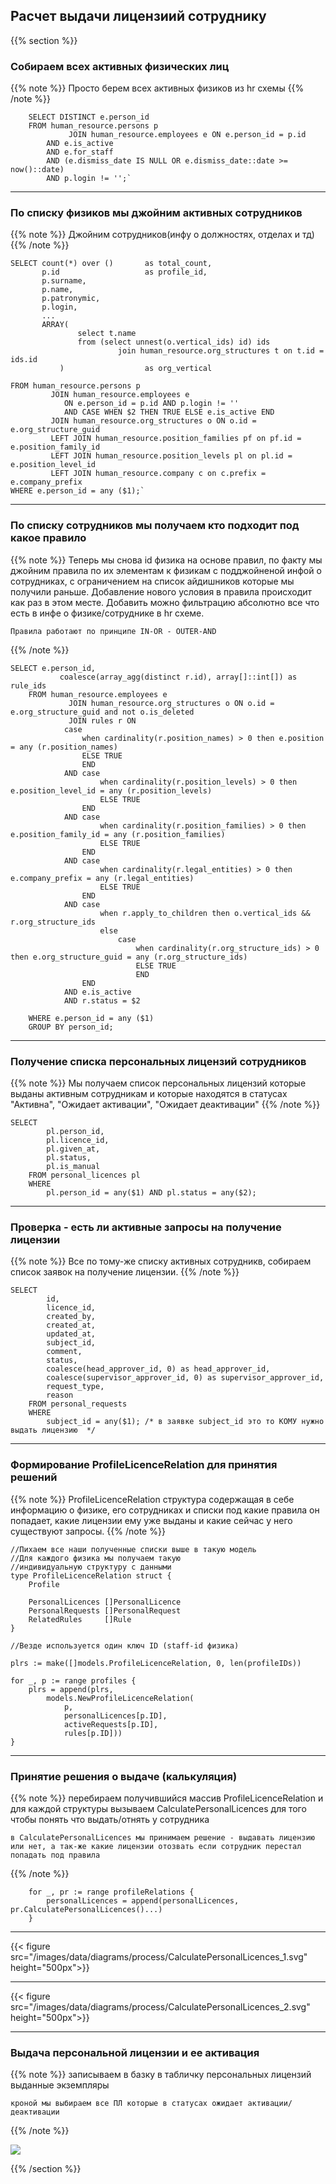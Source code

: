 ## Расчет выдачи лицензиий сотруднику

{{% section %}}

### Собираем всех активных физических лиц

{{% note %}}
	Просто берем  всех активных физиков из hr схемы
{{% /note %}}

```sql{}
	SELECT DISTINCT e.person_id
	FROM human_resource.persons p
			 JOIN human_resource.employees e ON e.person_id = p.id
		AND e.is_active
		AND e.for_staff
		AND (e.dismiss_date IS NULL OR e.dismiss_date::date >= now()::date)
		AND p.login != '';`
```

---

### По списку физиков мы джойним активных сотрудников

{{% note %}}
	Джойним сотрудников(инфу о должностях, отделах и тд)
{{% /note %}}

```sql{}
SELECT count(*) over ()       as total_count,
       p.id                   as profile_id,
       p.surname,
       p.name,
       p.patronymic,
       p.login,
       ...
       ARRAY(
               select t.name
               from (select unnest(o.vertical_ids) id) ids
                        join human_resource.org_structures t on t.id = ids.id
           )                  as org_vertical

FROM human_resource.persons p
         JOIN human_resource.employees e 
			ON e.person_id = p.id AND p.login != '' 
			AND CASE WHEN $2 THEN TRUE ELSE e.is_active END
         JOIN human_resource.org_structures o ON o.id = e.org_structure_guid
         LEFT JOIN human_resource.position_families pf on pf.id = e.position_family_id
         LEFT JOIN human_resource.position_levels pl on pl.id = e.position_level_id
         LEFT JOIN human_resource.company c on c.prefix = e.company_prefix
WHERE e.person_id = any ($1);`
```
    
---

### По списку сотрудников мы получаем кто подходит под какое правило

{{% note %}}
	Теперь мы снова id физика на основе правил, по факту мы джойним правила по их элементам к физикам с подджойненой инфой о сотрудниках, с ограничением на список айдишников которые мы получили раньше. Добавление нового условия в правила происходит как раз в этом месте. Добавить можно фильтрацию абсолютно все что есть в инфе о физике/сотруднике в hr схеме. 

	Правила работают по принципе IN-OR - OUTER-AND
{{% /note %}}

```sql{}
SELECT e.person_id,
		   coalesce(array_agg(distinct r.id), array[]::int[]) as rule_ids
	FROM human_resource.employees e
			 JOIN human_resource.org_structures o ON o.id = e.org_structure_guid and not o.is_deleted
			 JOIN rules r ON
			case
				when cardinality(r.position_names) > 0 then e.position = any (r.position_names)
				ELSE TRUE
				END
			AND case
					when cardinality(r.position_levels) > 0 then e.position_level_id = any (r.position_levels)
					ELSE TRUE
				END
			AND case
					when cardinality(r.position_families) > 0 then e.position_family_id = any (r.position_families)
					ELSE TRUE
				END
			AND case
					when cardinality(r.legal_entities) > 0 then e.company_prefix = any (r.legal_entities)
					ELSE TRUE
				END
			AND case
					when r.apply_to_children then o.vertical_ids && r.org_structure_ids
					else
						case
							when cardinality(r.org_structure_ids) > 0 then e.org_structure_guid = any (r.org_structure_ids)
							ELSE TRUE
							END
				END
			AND e.is_active
			AND r.status = $2
	
	WHERE e.person_id = any ($1)
	GROUP BY person_id;
```
    
---

### Получение списка персональных лицензий сотрудников
{{% note %}}
	Мы получаем список персональных лицензий которые выданы активным сотрудникам и которые находятся в статусах "Активна", "Ожидает активации", "Ожидает деактивации"
{{% /note %}}

```sql{}
SELECT 
		pl.person_id,
		pl.licence_id,
		pl.given_at,
		pl.status,
		pl.is_manual
	FROM personal_licences pl
	WHERE
		pl.person_id = any($1) AND pl.status = any($2);
```

---

### Проверка - есть ли активные запросы на получение лицензии
{{% note %}}
	Все по тому-же списку активных сотрудникв, собираем список заявок на получение лицензии.
{{% /note %}}

```sql{}
SELECT 
		id,
		licence_id,
		created_by,
		created_at,
		updated_at,
		subject_id,
		comment,
		status,
		coalesce(head_approver_id, 0) as head_approver_id,
		coalesce(supervisor_approver_id, 0) as supervisor_approver_id,
		request_type,
		reason
	FROM personal_requests
	WHERE 
		subject_id = any($1); /* в заявке subject_id это то КОМУ нужно выдать лицензию  */
```

---

### Формирование ProfileLicenceRelation для принятия решений
{{% note %}}
	ProfileLicenceRelation структура содержащая в себе информацию о физике, его сотрудниках и списки под какие правила он попадает, какие лицензии ему уже выданы и какие сейчас у него существуют запросы.
{{% /note %}}

```go{}
//Пихаем все наши полученные списки выше в такую модель
//Для каждого физика мы получаем такую
//индивидуальную структуру с данными
type ProfileLicenceRelation struct {
	Profile

	PersonalLicences []PersonalLicence
	PersonalRequests []PersonalRequest
	RelatedRules     []Rule
}

//Везде используется один ключ ID (staff-id физика)

plrs := make([]models.ProfileLicenceRelation, 0, len(profileIDs))

for _, p := range profiles {
	plrs = append(plrs,
		models.NewProfileLicenceRelation(
			p,
			personalLicences[p.ID],
			activeRequests[p.ID],
			rules[p.ID]))
}
```

---

### Принятие решения о выдаче (калькуляция)
{{% note %}}
	перебираем получившийся массив ProfileLicenceRelation и для каждой структуры вызываем CalculatePersonalLicences для того чтобы понять что выдать/отнять у сотрудника


	в CalculatePersonalLicences мы принимаем решение - выдавать лицензию или нет, а так-же какие лицензии отозвать если сотрудник перестал попадать под правила
{{% /note %}}

```go{}
	for _, pr := range profileRelations {
		personalLicences = append(personalLicences, pr.CalculatePersonalLicences()...)
	}
```

---

{{< figure src="/images/data/diagrams/process/CalculatePersonalLicences_1.svg"  height="500px">}}

---

{{< figure src="/images/data/diagrams/process/CalculatePersonalLicences_2.svg"  height="500px">}}

---

### Выдача персональной лицензии и ее активация

{{% note %}}
    записываем в базку в табличку персональных лицензий выданные экземпляры

	кроной мы выбираем все ПЛ которые в статусах ожидает активации/деактивации
{{% /note %}}

![](/images/queue.png)

{{% /section %}}
